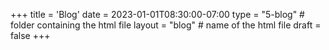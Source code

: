 +++
title = 'Blog'
date = 2023-01-01T08:30:00-07:00
type = "5-blog" # folder containing the html file
layout = "blog" # name of the html file
draft = false
+++